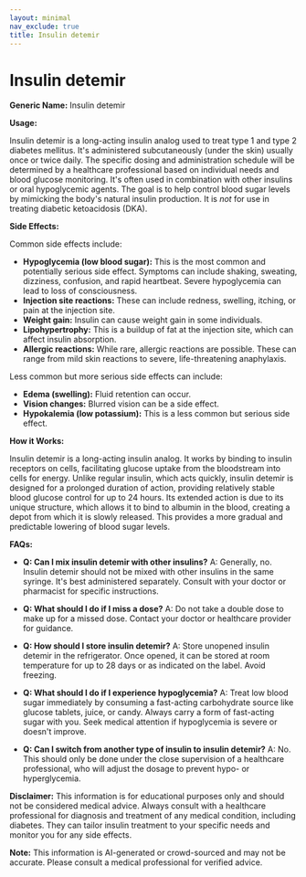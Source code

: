 ```yaml
---
layout: minimal
nav_exclude: true
title: Insulin detemir
---
```


# Insulin detemir

**Generic Name:** Insulin detemir

**Usage:**

Insulin detemir is a long-acting insulin analog used to treat type 1 and type 2 diabetes mellitus.  It's administered subcutaneously (under the skin) usually once or twice daily.  The specific dosing and administration schedule will be determined by a healthcare professional based on individual needs and blood glucose monitoring.  It's often used in combination with other insulins or oral hypoglycemic agents.  The goal is to help control blood sugar levels by mimicking the body's natural insulin production.  It is *not* for use in treating diabetic ketoacidosis (DKA).

**Side Effects:**

Common side effects include:

* **Hypoglycemia (low blood sugar):** This is the most common and potentially serious side effect. Symptoms can include shaking, sweating, dizziness, confusion, and rapid heartbeat.  Severe hypoglycemia can lead to loss of consciousness.
* **Injection site reactions:**  These can include redness, swelling, itching, or pain at the injection site.
* **Weight gain:**  Insulin can cause weight gain in some individuals.
* **Lipohypertrophy:**  This is a buildup of fat at the injection site, which can affect insulin absorption.
* **Allergic reactions:** While rare, allergic reactions are possible.  These can range from mild skin reactions to severe, life-threatening anaphylaxis.


Less common but more serious side effects can include:

* **Edema (swelling):**  Fluid retention can occur.
* **Vision changes:** Blurred vision can be a side effect.
* **Hypokalemia (low potassium):** This is a less common but serious side effect.

**How it Works:**

Insulin detemir is a long-acting insulin analog. It works by binding to insulin receptors on cells, facilitating glucose uptake from the bloodstream into cells for energy.  Unlike regular insulin, which acts quickly, insulin detemir is designed for a prolonged duration of action, providing relatively stable blood glucose control for up to 24 hours. Its extended action is due to its unique structure, which allows it to bind to albumin in the blood, creating a depot from which it is slowly released. This provides a more gradual and predictable lowering of blood sugar levels.

**FAQs:**

* **Q: Can I mix insulin detemir with other insulins?** A:  Generally, no.  Insulin detemir should not be mixed with other insulins in the same syringe.  It's best administered separately. Consult with your doctor or pharmacist for specific instructions.

* **Q: What should I do if I miss a dose?** A:  Do not take a double dose to make up for a missed dose.  Contact your doctor or healthcare provider for guidance.

* **Q: How should I store insulin detemir?** A:  Store unopened insulin detemir in the refrigerator.  Once opened, it can be stored at room temperature for up to 28 days or as indicated on the label.  Avoid freezing.

* **Q: What should I do if I experience hypoglycemia?** A:  Treat low blood sugar immediately by consuming a fast-acting carbohydrate source like glucose tablets, juice, or candy.  Always carry a form of fast-acting sugar with you.  Seek medical attention if hypoglycemia is severe or doesn't improve.

* **Q: Can I switch from another type of insulin to insulin detemir?** A:  No. This should only be done under the close supervision of a healthcare professional, who will adjust the dosage to prevent hypo- or hyperglycemia.

**Disclaimer:** This information is for educational purposes only and should not be considered medical advice. Always consult with a healthcare professional for diagnosis and treatment of any medical condition, including diabetes.  They can tailor insulin treatment to your specific needs and monitor you for any side effects.


**Note:** This information is AI-generated or crowd-sourced and may not be accurate. Please consult a medical professional for verified advice.